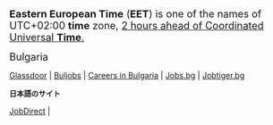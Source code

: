 <span style="font-size:large"><strong>Eastern European Time</strong>&nbsp;(<strong>EET</strong>) is one of the names of UTC+02:00&nbsp;<strong>time</strong>&nbsp;zone, <a href="https://en.wikipedia.org/wiki/Eastern_European_Time" target="_blank" rel="noopener noreferrer">2 hours ahead of Coordinated Universal&nbsp;<strong>Time</strong>.</a></span>
</p>
<p>
  <span style="font-size:large">Bulgaria</span>
</p>
<p>
  <span class="wysiwyg-font-size-medium"><a href="https://www.glassdoor.com/Job/bulgaria-english-speaking-jobs-SRCH_IL.0,8_IN39_KO9,25.htm" target="_blank" rel="noopener noreferrer">Glassdoor</a>&nbsp;| <a href="http://www.buljobs.bg/" target="_blank" rel="noopener noreferrer">Buljobs</a>&nbsp;| <a href="http://careersinbulgaria.eu/" target="_blank" rel="noopener noreferrer">Careers in Bulgaria</a>&nbsp;| <a href="https://www.jobs.bg/index.php" target="_blank" rel="noopener noreferrer">Jobs.bg</a>&nbsp;| <a href="http://www.jobtiger.bg/?ln=1" target="_blank" rel="noopener noreferrer">Jobtiger.bg</a>&nbsp;</span>
</p>
<p>
  <strong>
    <font size="2">日本語のサイト</font>
  </strong>
</p>
<p>
  <a href="http://www.jobdirect.jp/word/%E3%83%96%E3%83%AB%E3%82%AC%E3%83%AA%E3%82%A2/1" target="_blank" rel="noopener noreferrer">JobDirect</a>&nbsp;|&nbsp;
</p>
